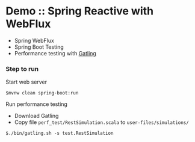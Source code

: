 # Demo :: Spring Reactive with WebFlux
* Spring WebFlux
* Spring Boot Testing
* Performance testing with [Gatling](https://gatling.io/)


### Step to run

Start web server
```
$mvnw clean spring-boot:run
```

Run performance testing
* Download Gatling
* Copy file `perf_test/RestSimulation.scala` to `user-files/simulations/`
```
$./bin/gatling.sh -s test.RestSimulation
```
